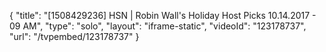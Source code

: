 {
    "title": "[1508429236] HSN | Robin Wall's Holiday Host Picks 10.14.2017 - 09 AM",
    "type": "solo",
    "layout": "iframe-static",
    "videoId": "123178737",
    "url": "\/tvpembed\/123178737"
}